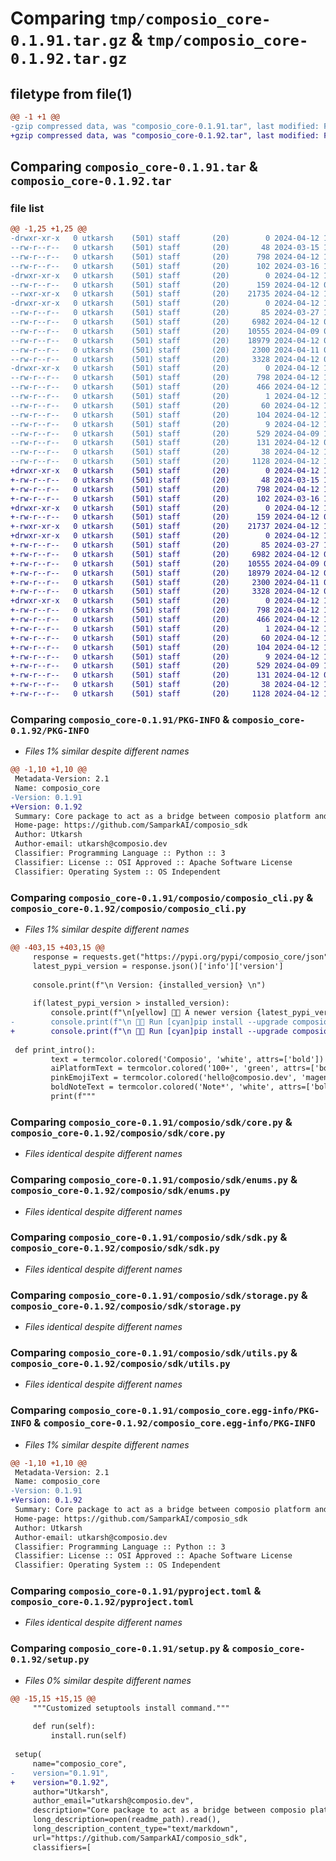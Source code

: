 # Comparing `tmp/composio_core-0.1.91.tar.gz` & `tmp/composio_core-0.1.92.tar.gz`

## filetype from file(1)

```diff
@@ -1 +1 @@
-gzip compressed data, was "composio_core-0.1.91.tar", last modified: Fri Apr 12 10:14:41 2024, max compression
+gzip compressed data, was "composio_core-0.1.92.tar", last modified: Fri Apr 12 10:23:35 2024, max compression
```

## Comparing `composio_core-0.1.91.tar` & `composio_core-0.1.92.tar`

### file list

```diff
@@ -1,25 +1,25 @@
-drwxr-xr-x   0 utkarsh    (501) staff       (20)        0 2024-04-12 10:14:41.108548 composio_core-0.1.91/
--rw-r--r--   0 utkarsh    (501) staff       (20)       48 2024-03-15 13:37:31.000000 composio_core-0.1.91/MANIFEST.in
--rw-r--r--   0 utkarsh    (501) staff       (20)      798 2024-04-12 10:14:41.108273 composio_core-0.1.91/PKG-INFO
--rw-r--r--   0 utkarsh    (501) staff       (20)      102 2024-03-16 10:06:01.000000 composio_core-0.1.91/README.md
-drwxr-xr-x   0 utkarsh    (501) staff       (20)        0 2024-04-12 10:14:41.105044 composio_core-0.1.91/composio/
--rw-r--r--   0 utkarsh    (501) staff       (20)      159 2024-04-12 09:34:06.000000 composio_core-0.1.91/composio/__init__.py
--rwxr-xr-x   0 utkarsh    (501) staff       (20)    21735 2024-04-12 10:12:57.000000 composio_core-0.1.91/composio/composio_cli.py
-drwxr-xr-x   0 utkarsh    (501) staff       (20)        0 2024-04-12 10:14:41.107003 composio_core-0.1.91/composio/sdk/
--rw-r--r--   0 utkarsh    (501) staff       (20)       85 2024-03-27 14:52:24.000000 composio_core-0.1.91/composio/sdk/__init__.py
--rw-r--r--   0 utkarsh    (501) staff       (20)     6982 2024-04-12 09:33:55.000000 composio_core-0.1.91/composio/sdk/core.py
--rw-r--r--   0 utkarsh    (501) staff       (20)    10555 2024-04-09 08:17:39.000000 composio_core-0.1.91/composio/sdk/enums.py
--rw-r--r--   0 utkarsh    (501) staff       (20)    18979 2024-04-12 09:53:33.000000 composio_core-0.1.91/composio/sdk/sdk.py
--rw-r--r--   0 utkarsh    (501) staff       (20)     2300 2024-04-11 09:58:04.000000 composio_core-0.1.91/composio/sdk/storage.py
--rw-r--r--   0 utkarsh    (501) staff       (20)     3328 2024-04-12 09:33:50.000000 composio_core-0.1.91/composio/sdk/utils.py
-drwxr-xr-x   0 utkarsh    (501) staff       (20)        0 2024-04-12 10:14:41.108002 composio_core-0.1.91/composio_core.egg-info/
--rw-r--r--   0 utkarsh    (501) staff       (20)      798 2024-04-12 10:14:41.000000 composio_core-0.1.91/composio_core.egg-info/PKG-INFO
--rw-r--r--   0 utkarsh    (501) staff       (20)      466 2024-04-12 10:14:41.000000 composio_core-0.1.91/composio_core.egg-info/SOURCES.txt
--rw-r--r--   0 utkarsh    (501) staff       (20)        1 2024-04-12 10:14:41.000000 composio_core-0.1.91/composio_core.egg-info/dependency_links.txt
--rw-r--r--   0 utkarsh    (501) staff       (20)       60 2024-04-12 10:14:41.000000 composio_core-0.1.91/composio_core.egg-info/entry_points.txt
--rw-r--r--   0 utkarsh    (501) staff       (20)      104 2024-04-12 10:14:41.000000 composio_core-0.1.91/composio_core.egg-info/requires.txt
--rw-r--r--   0 utkarsh    (501) staff       (20)        9 2024-04-12 10:14:41.000000 composio_core-0.1.91/composio_core.egg-info/top_level.txt
--rw-r--r--   0 utkarsh    (501) staff       (20)      529 2024-04-09 10:58:09.000000 composio_core-0.1.91/pyproject.toml
--rw-r--r--   0 utkarsh    (501) staff       (20)      131 2024-04-12 09:01:50.000000 composio_core-0.1.91/requirements.txt
--rw-r--r--   0 utkarsh    (501) staff       (20)       38 2024-04-12 10:14:41.108588 composio_core-0.1.91/setup.cfg
--rw-r--r--   0 utkarsh    (501) staff       (20)     1128 2024-04-12 10:14:00.000000 composio_core-0.1.91/setup.py
+drwxr-xr-x   0 utkarsh    (501) staff       (20)        0 2024-04-12 10:23:35.212017 composio_core-0.1.92/
+-rw-r--r--   0 utkarsh    (501) staff       (20)       48 2024-03-15 13:37:31.000000 composio_core-0.1.92/MANIFEST.in
+-rw-r--r--   0 utkarsh    (501) staff       (20)      798 2024-04-12 10:23:35.211787 composio_core-0.1.92/PKG-INFO
+-rw-r--r--   0 utkarsh    (501) staff       (20)      102 2024-03-16 10:06:01.000000 composio_core-0.1.92/README.md
+drwxr-xr-x   0 utkarsh    (501) staff       (20)        0 2024-04-12 10:23:35.208915 composio_core-0.1.92/composio/
+-rw-r--r--   0 utkarsh    (501) staff       (20)      159 2024-04-12 09:34:06.000000 composio_core-0.1.92/composio/__init__.py
+-rwxr-xr-x   0 utkarsh    (501) staff       (20)    21737 2024-04-12 10:22:42.000000 composio_core-0.1.92/composio/composio_cli.py
+drwxr-xr-x   0 utkarsh    (501) staff       (20)        0 2024-04-12 10:23:35.210520 composio_core-0.1.92/composio/sdk/
+-rw-r--r--   0 utkarsh    (501) staff       (20)       85 2024-03-27 14:52:24.000000 composio_core-0.1.92/composio/sdk/__init__.py
+-rw-r--r--   0 utkarsh    (501) staff       (20)     6982 2024-04-12 09:33:55.000000 composio_core-0.1.92/composio/sdk/core.py
+-rw-r--r--   0 utkarsh    (501) staff       (20)    10555 2024-04-09 08:17:39.000000 composio_core-0.1.92/composio/sdk/enums.py
+-rw-r--r--   0 utkarsh    (501) staff       (20)    18979 2024-04-12 09:53:33.000000 composio_core-0.1.92/composio/sdk/sdk.py
+-rw-r--r--   0 utkarsh    (501) staff       (20)     2300 2024-04-11 09:58:04.000000 composio_core-0.1.92/composio/sdk/storage.py
+-rw-r--r--   0 utkarsh    (501) staff       (20)     3328 2024-04-12 09:33:50.000000 composio_core-0.1.92/composio/sdk/utils.py
+drwxr-xr-x   0 utkarsh    (501) staff       (20)        0 2024-04-12 10:23:35.211579 composio_core-0.1.92/composio_core.egg-info/
+-rw-r--r--   0 utkarsh    (501) staff       (20)      798 2024-04-12 10:23:35.000000 composio_core-0.1.92/composio_core.egg-info/PKG-INFO
+-rw-r--r--   0 utkarsh    (501) staff       (20)      466 2024-04-12 10:23:35.000000 composio_core-0.1.92/composio_core.egg-info/SOURCES.txt
+-rw-r--r--   0 utkarsh    (501) staff       (20)        1 2024-04-12 10:23:35.000000 composio_core-0.1.92/composio_core.egg-info/dependency_links.txt
+-rw-r--r--   0 utkarsh    (501) staff       (20)       60 2024-04-12 10:23:35.000000 composio_core-0.1.92/composio_core.egg-info/entry_points.txt
+-rw-r--r--   0 utkarsh    (501) staff       (20)      104 2024-04-12 10:23:35.000000 composio_core-0.1.92/composio_core.egg-info/requires.txt
+-rw-r--r--   0 utkarsh    (501) staff       (20)        9 2024-04-12 10:23:35.000000 composio_core-0.1.92/composio_core.egg-info/top_level.txt
+-rw-r--r--   0 utkarsh    (501) staff       (20)      529 2024-04-09 10:58:09.000000 composio_core-0.1.92/pyproject.toml
+-rw-r--r--   0 utkarsh    (501) staff       (20)      131 2024-04-12 09:01:50.000000 composio_core-0.1.92/requirements.txt
+-rw-r--r--   0 utkarsh    (501) staff       (20)       38 2024-04-12 10:23:35.212060 composio_core-0.1.92/setup.cfg
+-rw-r--r--   0 utkarsh    (501) staff       (20)     1128 2024-04-12 10:23:04.000000 composio_core-0.1.92/setup.py
```

### Comparing `composio_core-0.1.91/PKG-INFO` & `composio_core-0.1.92/PKG-INFO`

 * *Files 1% similar despite different names*

```diff
@@ -1,10 +1,10 @@
 Metadata-Version: 2.1
 Name: composio_core
-Version: 0.1.91
+Version: 0.1.92
 Summary: Core package to act as a bridge between composio platform and other services.
 Home-page: https://github.com/SamparkAI/composio_sdk
 Author: Utkarsh
 Author-email: utkarsh@composio.dev
 Classifier: Programming Language :: Python :: 3
 Classifier: License :: OSI Approved :: Apache Software License
 Classifier: Operating System :: OS Independent
```

### Comparing `composio_core-0.1.91/composio/composio_cli.py` & `composio_core-0.1.92/composio/composio_cli.py`

 * *Files 1% similar despite different names*

```diff
@@ -403,15 +403,15 @@
     response = requests.get("https://pypi.org/pypi/composio_core/json")
     latest_pypi_version = response.json()['info']['version']
 
     console.print(f"\n Version: {installed_version} \n")
 
     if(latest_pypi_version > installed_version):
         console.print(f"\n[yellow] 🧐🧐 A newer version {latest_pypi_version} of composio-core is available. Please upgrade.[/yellow]")
-        console.print(f"\n 🔧🔧 Run [cyan]pip install --upgrade composio-core=={latest_pypi_version} [/cyan] to update.")
+        console.print(f"\n 🔧🔧 Run [cyan]pip install --upgrade composio-core=={latest_pypi_version} [/cyan] to update.\n")
 
 def print_intro():
         text = termcolor.colored('Composio', 'white', attrs=['bold'])  
         aiPlatformText = termcolor.colored('100+', 'green', attrs=['bold'])
         pinkEmojiText = termcolor.colored('hello@composio.dev', 'magenta', attrs=['bold'])
         boldNoteText = termcolor.colored('Note*', 'white', attrs=['bold'])
         print(f"""
```

### Comparing `composio_core-0.1.91/composio/sdk/core.py` & `composio_core-0.1.92/composio/sdk/core.py`

 * *Files identical despite different names*

### Comparing `composio_core-0.1.91/composio/sdk/enums.py` & `composio_core-0.1.92/composio/sdk/enums.py`

 * *Files identical despite different names*

### Comparing `composio_core-0.1.91/composio/sdk/sdk.py` & `composio_core-0.1.92/composio/sdk/sdk.py`

 * *Files identical despite different names*

### Comparing `composio_core-0.1.91/composio/sdk/storage.py` & `composio_core-0.1.92/composio/sdk/storage.py`

 * *Files identical despite different names*

### Comparing `composio_core-0.1.91/composio/sdk/utils.py` & `composio_core-0.1.92/composio/sdk/utils.py`

 * *Files identical despite different names*

### Comparing `composio_core-0.1.91/composio_core.egg-info/PKG-INFO` & `composio_core-0.1.92/composio_core.egg-info/PKG-INFO`

 * *Files 1% similar despite different names*

```diff
@@ -1,10 +1,10 @@
 Metadata-Version: 2.1
 Name: composio_core
-Version: 0.1.91
+Version: 0.1.92
 Summary: Core package to act as a bridge between composio platform and other services.
 Home-page: https://github.com/SamparkAI/composio_sdk
 Author: Utkarsh
 Author-email: utkarsh@composio.dev
 Classifier: Programming Language :: Python :: 3
 Classifier: License :: OSI Approved :: Apache Software License
 Classifier: Operating System :: OS Independent
```

### Comparing `composio_core-0.1.91/pyproject.toml` & `composio_core-0.1.92/pyproject.toml`

 * *Files identical despite different names*

### Comparing `composio_core-0.1.91/setup.py` & `composio_core-0.1.92/setup.py`

 * *Files 0% similar despite different names*

```diff
@@ -15,15 +15,15 @@
     """Customized setuptools install command."""
 
     def run(self):
         install.run(self)
 
 setup(
     name="composio_core",
-    version="0.1.91",
+    version="0.1.92",
     author="Utkarsh",
     author_email="utkarsh@composio.dev",
     description="Core package to act as a bridge between composio platform and other services.",
     long_description=open(readme_path).read(),
     long_description_content_type="text/markdown",
     url="https://github.com/SamparkAI/composio_sdk",
     classifiers=[
```


